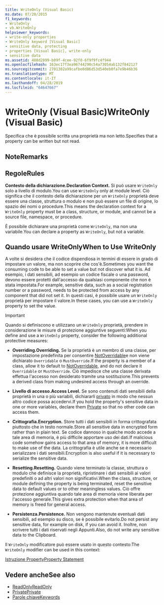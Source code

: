 ```yaml
---
title: WriteOnly (Visual Basic)
ms.date: 07/20/2015
f1_keywords:
- WriteOnly
- vb.WriteOnly
helpviewer_keywords:
- write-only properties
- WriteOnly keyword [Visual Basic]
- sensitive data, protecting
- properties [Visual Basic], write-only
- sensitive data
ms.assetid: 488d2899-b09f-4cee-92f0-6f9f9fc4f944
ms.openlocfilehash: 163ec17f3ea96744290c54a73054ab132f842127
ms.sourcegitcommit: 2701302a99cafbe0d86d53d540eb0fa7e9b46b36
ms.translationtype: MT
ms.contentlocale: it-IT
ms.lasthandoff: 04/28/2019
ms.locfileid: "64647667"
---
```

# <a name="writeonly-visual-basic"></a><span data-ttu-id="5e226-102">WriteOnly (Visual Basic)</span><span class="sxs-lookup"><span data-stu-id="5e226-102">WriteOnly (Visual Basic)</span></span>
<span data-ttu-id="5e226-103">Specifica che è possibile scritta una proprietà ma non letto.</span><span class="sxs-lookup"><span data-stu-id="5e226-103">Specifies that a property can be written but not read.</span></span>  
  
## <a name="remarks"></a><span data-ttu-id="5e226-104">Note</span><span class="sxs-lookup"><span data-stu-id="5e226-104">Remarks</span></span>  
  
## <a name="rules"></a><span data-ttu-id="5e226-105">Regole</span><span class="sxs-lookup"><span data-stu-id="5e226-105">Rules</span></span>  
 <span data-ttu-id="5e226-106">**Contesto della dichiarazione.**</span><span class="sxs-lookup"><span data-stu-id="5e226-106">**Declaration Context.**</span></span> <span data-ttu-id="5e226-107">Si può usare `WriteOnly` solo a livello di modulo.</span><span class="sxs-lookup"><span data-stu-id="5e226-107">You can use `WriteOnly` only at module level.</span></span> <span data-ttu-id="5e226-108">Ciò significa che il contesto della dichiarazione per un `WriteOnly` proprietà deve essere una classe, struttura o modulo e non può essere un file di origine, lo spazio dei nomi o procedure.</span><span class="sxs-lookup"><span data-stu-id="5e226-108">This means the declaration context for a `WriteOnly` property must be a class, structure, or module, and cannot be a source file, namespace, or procedure.</span></span>  
  
 <span data-ttu-id="5e226-109">È possibile dichiarare una proprietà come `WriteOnly`, ma non una variabile.</span><span class="sxs-lookup"><span data-stu-id="5e226-109">You can declare a property as `WriteOnly`, but not a variable.</span></span>  
  
## <a name="when-to-use-writeonly"></a><span data-ttu-id="5e226-110">Quando usare WriteOnly</span><span class="sxs-lookup"><span data-stu-id="5e226-110">When to Use WriteOnly</span></span>  
 <span data-ttu-id="5e226-111">A volte si desidera che il codice dispendiosa in termini di essere in grado di impostare un valore, ma non scoprire che cos'è.</span><span class="sxs-lookup"><span data-stu-id="5e226-111">Sometimes you want the consuming code to be able to set a value but not discover what it is.</span></span> <span data-ttu-id="5e226-112">Ad esempio, i dati sensibili, ad esempio un codice fiscale o una password, devono essere protetti dall'accesso da qualsiasi componente che non è stata impostata.</span><span class="sxs-lookup"><span data-stu-id="5e226-112">For example, sensitive data, such as a social registration number or a password, needs to be protected from access by any component that did not set it.</span></span> <span data-ttu-id="5e226-113">In questi casi, è possibile usare un `WriteOnly` proprietà per impostare il valore.</span><span class="sxs-lookup"><span data-stu-id="5e226-113">In these cases, you can use a `WriteOnly` property to set the value.</span></span>  
  
> [!IMPORTANT]
>  <span data-ttu-id="5e226-114">Quando si definiscono e utilizzano un `WriteOnly` proprietà, prendere in considerazione le misure di protezione aggiuntive seguenti:</span><span class="sxs-lookup"><span data-stu-id="5e226-114">When you define and use a `WriteOnly` property, consider the following additional protective measures:</span></span>  
  
- <span data-ttu-id="5e226-115">**Overriding.**</span><span class="sxs-lookup"><span data-stu-id="5e226-115">**Overriding.**</span></span> <span data-ttu-id="5e226-116">Se la proprietà è un membro di una classe, per impostazione predefinita per consentire [NotOverridable](../../../visual-basic/language-reference/modifiers/notoverridable.md)e non viene dichiarato `Overridable` o `MustOverride`.</span><span class="sxs-lookup"><span data-stu-id="5e226-116">If the property is a member of a class, allow it to default to [NotOverridable](../../../visual-basic/language-reference/modifiers/notoverridable.md), and do not declare it `Overridable` or `MustOverride`.</span></span> <span data-ttu-id="5e226-117">Ciò impedisce che una classe derivata effettua l'accesso non desiderato tramite una sostituzione.</span><span class="sxs-lookup"><span data-stu-id="5e226-117">This prevents a derived class from making undesired access through an override.</span></span>  
  
- <span data-ttu-id="5e226-118">**Livello di accesso.**</span><span class="sxs-lookup"><span data-stu-id="5e226-118">**Access Level.**</span></span> <span data-ttu-id="5e226-119">Se sono contenuti dati sensibili della proprietà in una o più variabili, dichiararli [privato](../../../visual-basic/language-reference/modifiers/private.md) in modo che nessun altro codice possa accedervi.</span><span class="sxs-lookup"><span data-stu-id="5e226-119">If you hold the property's sensitive data in one or more variables, declare them [Private](../../../visual-basic/language-reference/modifiers/private.md) so that no other code can access them.</span></span>  
  
- <span data-ttu-id="5e226-120">**Crittografia.**</span><span class="sxs-lookup"><span data-stu-id="5e226-120">**Encryption.**</span></span> <span data-ttu-id="5e226-121">Store tutti i dati sensibili in forma crittografata piuttosto che in testo normale.</span><span class="sxs-lookup"><span data-stu-id="5e226-121">Store all sensitive data in encrypted form rather than in plain text.</span></span> <span data-ttu-id="5e226-122">Se codice dannoso in qualche modo accede a tale area di memoria, è più difficile apportare uso dei dati.</span><span class="sxs-lookup"><span data-stu-id="5e226-122">If malicious code somehow gains access to that area of memory, it is more difficult to make use of the data.</span></span> <span data-ttu-id="5e226-123">La crittografia è utile anche se è necessario serializzare i dati sensibili.</span><span class="sxs-lookup"><span data-stu-id="5e226-123">Encryption is also useful if it is necessary to serialize the sensitive data.</span></span>  
  
- <span data-ttu-id="5e226-124">**Resetting.**</span><span class="sxs-lookup"><span data-stu-id="5e226-124">**Resetting.**</span></span> <span data-ttu-id="5e226-125">Quando viene terminato la classe, struttura o modulo che definisce la proprietà, ripristinare i dati sensibili ai valori predefiniti o ad altri valori non significativi.</span><span class="sxs-lookup"><span data-stu-id="5e226-125">When the class, structure, or module defining the property is being terminated, reset the sensitive data to default values or to other meaningless values.</span></span> <span data-ttu-id="5e226-126">Ciò offre protezione aggiuntiva quando tale area di memoria viene liberata per l'accesso generale.</span><span class="sxs-lookup"><span data-stu-id="5e226-126">This gives extra protection when that area of memory is freed for general access.</span></span>  
  
- <span data-ttu-id="5e226-127">**Persistenza.**</span><span class="sxs-lookup"><span data-stu-id="5e226-127">**Persistence.**</span></span> <span data-ttu-id="5e226-128">Non vengono mantenute eventuali dati sensibili, ad esempio su disco, se è possibile evitarlo.</span><span class="sxs-lookup"><span data-stu-id="5e226-128">Do not persist any sensitive data, for example on disk, if you can avoid it.</span></span> <span data-ttu-id="5e226-129">Inoltre, non scrivere tutti i dati riservati negli Appunti.</span><span class="sxs-lookup"><span data-stu-id="5e226-129">Also, do not write any sensitive data to the Clipboard.</span></span>  
  
 <span data-ttu-id="5e226-130">Il `WriteOnly` modificatore può essere usato in questo contesto:</span><span class="sxs-lookup"><span data-stu-id="5e226-130">The `WriteOnly` modifier can be used in this context:</span></span>  
  
 [<span data-ttu-id="5e226-131">Istruzione Property</span><span class="sxs-lookup"><span data-stu-id="5e226-131">Property Statement</span></span>](../../../visual-basic/language-reference/statements/property-statement.md)  
  
## <a name="see-also"></a><span data-ttu-id="5e226-132">Vedere anche</span><span class="sxs-lookup"><span data-stu-id="5e226-132">See also</span></span>

- [<span data-ttu-id="5e226-133">ReadOnly</span><span class="sxs-lookup"><span data-stu-id="5e226-133">ReadOnly</span></span>](../../../visual-basic/language-reference/modifiers/readonly.md)
- [<span data-ttu-id="5e226-134">Private</span><span class="sxs-lookup"><span data-stu-id="5e226-134">Private</span></span>](../../../visual-basic/language-reference/modifiers/private.md)
- [<span data-ttu-id="5e226-135">Parole chiave</span><span class="sxs-lookup"><span data-stu-id="5e226-135">Keywords</span></span>](../../../visual-basic/language-reference/keywords/index.md)
